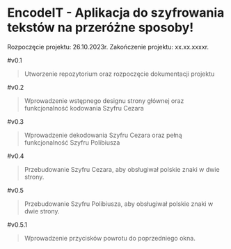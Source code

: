# EncodeIT - Aplikacja do szyfrowania tekstów na przeróżne sposoby!

Rozpoczęcie projektu: 26.10.2023r.
Zakończenie projektu: xx.xx.xxxxr.

#v0.1
>Utworzenie repozytorium oraz rozpoczęcie dokumentacji projektu

#v0.2
>Wprowadzenie wstępnego designu strony głównej oraz funkcjonalność kodowania Szyfru Cezara

#v0.3
>Wprowadzenie dekodowania Szyfru Cezara oraz pełną funkcjonalność Szyfru Polibiusza

#v0.4
>Przebudowanie Szyfru Cezara, aby obsługiwał polskie znaki w dwie strony.

#v0.5
>Przebudowanie Szyfru Polibiusza, aby obsługiwał polskie znaki w dwie strony.

#v0.5.1
>Wprowadzenie przycisków powrotu do poprzedniego okna.